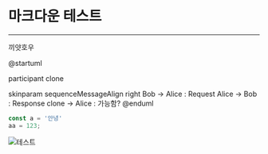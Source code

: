 # 마크다운 테스트
----

끼얏호우

@startuml

participant clone

skinparam sequenceMessageAlign right
Bob -> Alice : Request
Alice -> Bob : Response
clone -> Alice : 가능함?
@enduml


```javascript
const a = '안녕'
aa = 123;
```

![테스트](https://www.plantuml.com/plantuml/png/AyxEp2j8B4hCLIXEBInDpKjEzKqjBavCJtNCoKpFKoZAJCyeuULooazIqBLJ08ebfofOAGI1b1O3nI42G1cG0f1uSK5-Nd4g0000)